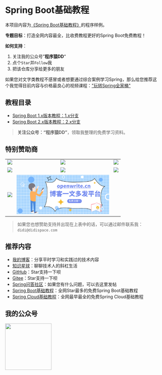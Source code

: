 # Spring Boot基础教程

本项目内容为[《Spring Boot基础教程》](http://blog.didispace.com/Spring-Boot%E5%9F%BA%E7%A1%80%E6%95%99%E7%A8%8B/)的程序样例。

**专题目标**：打造全网内容最全，比收费教程更好的Spring Boot免费教程！

**如何支持**：
1. 关注我的公众号”**程序猿DD**“
2. 点个`Star`并`Follow`我
3. 把该仓库分享给更多的朋友

如果您对文字类教程不感冒或者想要通过综合案例学习Spring，那么给您推荐这个我觉得目前内容与价格最良心的视频课程：["玩转Spring全家桶"](https://time.geekbang.org/course/intro/100023501?code=d1se%2F7ugeBEyuU%2FIYp1ynfSZa6ulbGhhDK%2Fkpn3-lFc%3D)

## 教程目录

- [Spring Boot 1.x版本教程：1.x分支](../../tree/1.x)
- [Spring Boot 2.x版本教程：2.x分支](../../tree/2.x)

> **关注公众号：“程序猿DD”**，领取我整理的免费学习资料。<br>

## 特别赞助商

<table>
      <tbody>
        <tr>
          <td align="center" valign="middle">
            <a href="https://coding.net/?utm_source=zhaiyongchao&utm_medium=banner&utm_campaign=march2019" target="_blank">
              <img width="300" src="http://img.didispace.com/FnGMv3D7dpWOT5U31FqM0mXNQMrm">
            </a>
          </td>
          <td align="center" valign="middle">
            <a href="https://www.aliyun.com/minisite/goods?userCode=wxfqkr0o&share_source=copy_link" target="_blank">
              <img width="300" src="https://tva1.sinaimg.cn/large/006tNbRwgy1g9utcfi2hxj308c02i755.jpg">
            </a>
          </td>  
          <td align="center" valign="middle">
            <a href="http://gk.link/a/103EK" target="_blank">
              <img width="300" src="https://github.com/dyc87112/SpringBoot-Learning/blob/master/sponsor/git-springboot-sponsor-4.jpg?raw=true">
            </a>
          </td>  
        </tr>
                <tr>
          <td align="center" valign="middle">
            <a href="https://www.aliyun.com/1111/2019/group-buying-share?ptCode=1946814D2840EE4FEC0971C48B9B5785647C88CF896EF535&userCode=wxfqkr0o&share_source=copy_link" target="_blank">
              <img width="300" src="http://img.didispace.com/FrBZXqNxoQe5jH22o_-CWIoi9EFC">
            </a>
          </td>  
          <td align="center" valign="middle">
            <a href="http://gk.link/a/103EK" target="_blank">
              <img width="300" src="http://img.didispace.com/FraIu771RXtYnQ3o5croL31PVzUB">
            </a>
          </td>  
          <td align="center" valign="middle">
            <a href="https://cloud.tencent.com/redirect.php?redirect=1027&cps_key=f6a8af1297bfac40b9d10ffa1270029a&from=console" target="_blank">
              <img width="300" src="http://img.didispace.com/Fh7dmIAMf6s6qVDgFn4G0LKzK6pK">
            </a>
          </td>            
        </tr>
        <tr>
          <td align="center" valign="middle">
            <a href="https://cloud.tencent.com/redirect.php?redirect=1027&cps_key=f6a8af1297bfac40b9d10ffa1270029a&from=console" target="_blank">
              <img width="300" src="https://github.com/dyc87112/SpringBoot-Learning/blob/master/sponsor/git-springboot-sponsor-5.jpg?raw=true">
            </a>
          </td> 
          <td align="center" valign="middle">
             <a href="https://openwrite.cn/?from=didi-springboot" target="_blank">
               <img width="300" src="https://github.com/dyc87112/SpringCloud-Learning/blob/master/sponsor/openwrite.png?raw=true">
             </a>
          </td> 
        </tr>
      </tbody>
</table>

> 如果您也想赞助支持并出现在上表中的话，可以通过邮件联系我：`didi@didispace.com`

## 推荐内容

- [我的博客](http://blog.didispace.com)：分享平时学习和实践过的技术内容
- [知识星球](https://t.xiaomiquan.com/zfEiY3v)：聊聊技术人的斜杠生活
- [GitHub](https://github.com/dyc87112/SpringBoot-Learning)：Star支持一下呗
- [Gitee](https://gitee.com/didispace/SpringBoot-Learning)：Star支持一下呗
- [Spring问答社区](http://www.spring4all.com/)：如果您有什么问题，可以去这里发帖
- [Spring Boot基础教程](http://blog.didispace.com/Spring-Boot%E5%9F%BA%E7%A1%80%E6%95%99%E7%A8%8B/)：全网Star最多的免费Spring Boot基础教程
- [Spring Cloud基础教程](http://blog.didispace.com/Spring-Cloud%E5%9F%BA%E7%A1%80%E6%95%99%E7%A8%8B/)：全网最早最全的免费Spring Cloud基础教程

## 我的公众号

<img src="http://blog.didispace.com/css/images/weixin.jpg" style="width:150px;height:150px;" />
